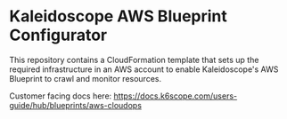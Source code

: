 # Kaleidoscope AWS Blueprint Configurator

This repository contains a CloudFormation template that sets up the required infrastructure in an AWS account to enable Kaleidoscope's AWS Blueprint to crawl and monitor resources.

Customer facing docs here: https://docs.k6scope.com/users-guide/hub/blueprints/aws-cloudops